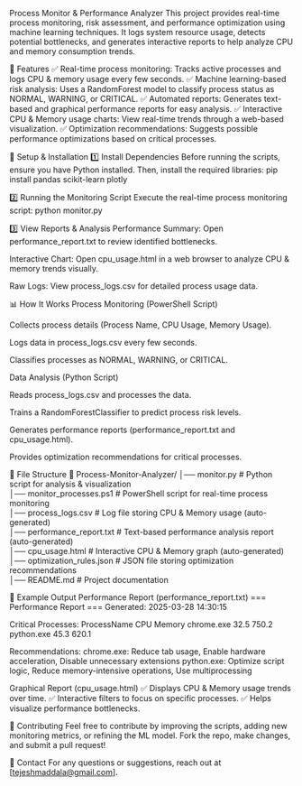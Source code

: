 Process Monitor & Performance Analyzer
This project provides real-time process monitoring, risk assessment, and performance optimization using machine learning techniques. It logs system resource usage, detects potential bottlenecks, and generates interactive reports to help analyze CPU and memory consumption trends.

📌 Features
✅ Real-time process monitoring: Tracks active processes and logs CPU & memory usage every few seconds.
✅ Machine learning-based risk analysis: Uses a RandomForest model to classify process status as NORMAL, WARNING, or CRITICAL.
✅ Automated reports: Generates text-based and graphical performance reports for easy analysis.
✅ Interactive CPU & Memory usage charts: View real-time trends through a web-based visualization.
✅ Optimization recommendations: Suggests possible performance optimizations based on critical processes.

🚀 Setup & Installation
1️⃣ Install Dependencies
Before running the scripts, ensure you have Python installed. Then, install the required libraries:
pip install pandas scikit-learn plotly

2️⃣ Running the Monitoring Script
Execute the real-time process monitoring script:
python monitor.py

3️⃣ View Reports & Analysis
Performance Summary: Open performance_report.txt to review identified bottlenecks.

Interactive Chart: Open cpu_usage.html in a web browser to analyze CPU & memory trends visually.

Raw Logs: View process_logs.csv for detailed process usage data.

📊 How It Works
Process Monitoring (PowerShell Script)

Collects process details (Process Name, CPU Usage, Memory Usage).

Logs data in process_logs.csv every few seconds.

Classifies processes as NORMAL, WARNING, or CRITICAL.

Data Analysis (Python Script)

Reads process_logs.csv and processes the data.

Trains a RandomForestClassifier to predict process risk levels.

Generates performance reports (performance_report.txt and cpu_usage.html).

Provides optimization recommendations for critical processes.

📂 File Structure
📁 Process-Monitor-Analyzer/
│── monitor.py                # Python script for analysis & visualization  
│── monitor_processes.ps1      # PowerShell script for real-time process monitoring  
│── process_logs.csv           # Log file storing CPU & Memory usage (auto-generated)  
│── performance_report.txt     # Text-based performance analysis report (auto-generated)  
│── cpu_usage.html             # Interactive CPU & Memory graph (auto-generated)  
│── optimization_rules.json    # JSON file storing optimization recommendations  
│── README.md                  # Project documentation  

📌 Example Output
Performance Report (performance_report.txt)
=== Performance Report ===
Generated: 2025-03-28 14:30:15

Critical Processes:
ProcessName    CPU   Memory
chrome.exe     32.5   750.2
python.exe     45.3   620.1

Recommendations:
chrome.exe: Reduce tab usage, Enable hardware acceleration, Disable unnecessary extensions
python.exe: Optimize script logic, Reduce memory-intensive operations, Use multiprocessing

Graphical Report (cpu_usage.html)
✅ Displays CPU & Memory usage trends over time.
✅ Interactive filters to focus on specific processes.
✅ Helps visualize performance bottlenecks.

📢 Contributing
Feel free to contribute by improving the scripts, adding new monitoring metrics, or refining the ML model. Fork the repo, make changes, and submit a pull request!

📧 Contact
For any questions or suggestions, reach out at [tejeshmaddala@gmail.com].
